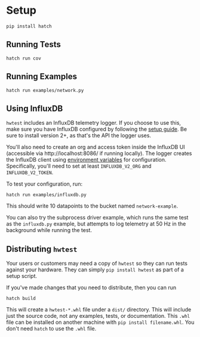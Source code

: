 Setup
=====

```
pip install hatch
```

Running Tests
-------------

```
hatch run cov
```

Running Examples
----------------

```
hatch run examples/network.py
```

Using InfluxDB
--------------

`hwtest` includes an InfluxDB telemetry logger. If you choose to use this, make sure you have InfluxDB configured by following the [setup guide](https://docs.influxdata.com/influxdb/v2.6/install/?t=Linux). Be sure to install version 2+, as that's the API the logger uses.

You'll also need to create an org and access token inside the InfluxDB UI (accessible via http://localhost:8086/ if running locally). The logger creates the InfluxDB client using [environment variables](https://pypi.org/project/influxdb-client/#via-environment-properties) for configuration. Specifically, you'll need to set at least `INFLUXDB_V2_ORG` and `INFLUXDB_V2_TOKEN`.

To test your configuration, run:

```
hatch run examples/influxdb.py
```

This should write 10 datapoints to the bucket named `network-example`.

You can also try the subprocess driver example, which runs the same test as the `influxdb.py` example, but attempts to log telemetry at 50 Hz in the background while running the test.

Distributing `hwtest`
----------------------

Your users or customers may need a copy of `hwtest` so they can run tests against your hardware. They can simply `pip install hwtest` as part of a setup script.

If you've made changes that you need to distribute, then you can run

```
hatch build
```

This will create a `hwtest-*.whl` file under a `dist/` directory. This will include just the source code, not any examples, tests, or documentation. This `.whl` file can be installed on another machine with `pip install filename.whl`. You don't need `hatch` to use the `.whl` file.
